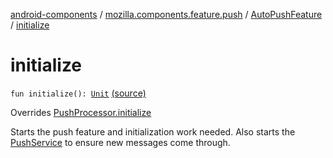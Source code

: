 [android-components](../../index.md) / [mozilla.components.feature.push](../index.md) / [AutoPushFeature](index.md) / [initialize](./initialize.md)

# initialize

`fun initialize(): `[`Unit`](https://kotlinlang.org/api/latest/jvm/stdlib/kotlin/-unit/index.html) [(source)](https://github.com/mozilla-mobile/android-components/blob/master/components/feature/push/src/main/java/mozilla/components/feature/push/AutoPushFeature.kt#L115)

Overrides [PushProcessor.initialize](../../mozilla.components.concept.push/-push-processor/initialize.md)

Starts the push feature and initialization work needed. Also starts the [PushService](../../mozilla.components.concept.push/-push-service/index.md) to ensure new messages
come through.

